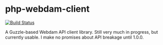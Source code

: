 # php-webdam-client

[![Build Status](https://travis-ci.org/cweagans/php-webdam-client.svg?branch=master)](https://travis-ci.org/cweagans/php-webdam-client)

A Guzzle-based Webdam API client library. Still very much in progress, but currently usable.
I make no promises about API breakage until 1.0.0.
